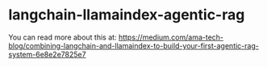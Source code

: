 # langchain-llamaindex-agentic-rag

You can read more about this at: https://medium.com/ama-tech-blog/combining-langchain-and-llamaindex-to-build-your-first-agentic-rag-system-6e8e2e7825e7
